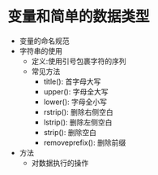 # 变量和简单的数据类型
- 变量的命名规范
- 字符串的使用
    - 定义:使用引号包裹字符的序列
    - 常见方法
        - title(): 首字母大写
        - upper(): 字母全大写
        - lower(): 字母全小写
        - rstrip(): 删除右侧空白
        - lstrip(): 删除左侧空白
        - strip(): 删除空白
        - removeprefix(): 删除前缀
- 方法
    - 对数据执行的操作

